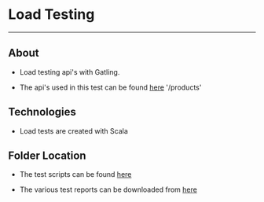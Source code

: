 # Load Testing
------------------
## About
- Load testing api's with Gatling.

- The api's used in this test can be found [here](https://fakestoreapi.com/docs) '/products'


## Technologies

- Load tests are created with Scala


## Folder Location

- The test scripts can be found [here](https://github.com/lindamukami/Take-Home-Assessment/tree/main/perfGatlingProject/gatlingProject3/src/test/scala/com/gatling/tests/api)

- The various test reports can be downloaded from [here](https://github.com/lindamukami/Take-Home-Assessment/tree/main/perfGatlingProject/gatlingProject3/target/gatling)


